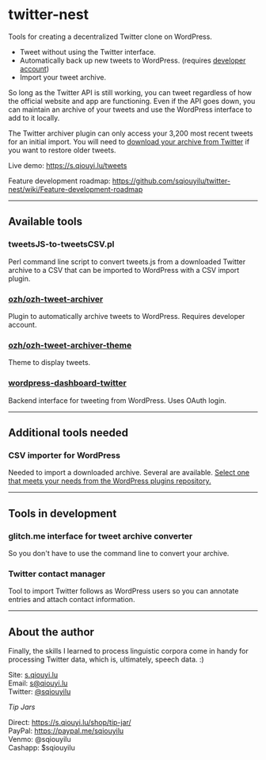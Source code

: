 # twitter-nest
Tools for creating a decentralized Twitter clone on WordPress. 

- Tweet without using the Twitter interface.
- Automatically back up new tweets to WordPress. (requires <a href="https://developer.twitter.com/">developer account</a>)
- Import your tweet archive.

So long as the Twitter API is still working, you can tweet regardless of how the official website and app are functioning. Even if the API goes down, you can maintain an archive of your tweets and use the WordPress interface to add to it locally.

The Twitter archiver plugin can only access your 3,200 most recent tweets for an initial import. You will need to <a href="https://help.twitter.com/en/managing-your-account/how-to-download-your-twitter-archive" target="_new">download your archive from Twitter</a> if you want to restore older tweets.

Live demo: https://s.qiouyi.lu/tweets

Feature development roadmap: https://github.com/sqiouyilu/twitter-nest/wiki/Feature-development-roadmap

----

## Available tools

### tweetsJS-to-tweetsCSV.pl

Perl command line script to convert tweets.js from a downloaded Twitter archive to a CSV that can be imported to WordPress with a CSV import plugin.

### <a href="https://github.com/ozh/ozh-tweet-archiver">ozh/ozh-tweet-archiver</a>

Plugin to automatically archive tweets to WordPress. Requires developer account.

### <a href="https://github.com/ozh/ozh-tweet-archiver-theme">ozh/ozh-tweet-archiver-theme</a>

Theme to display tweets.

### <a href="https://wordpress.org/plugins/wordpress-dashboard-twitter/">wordpress-dashboard-twitter</a>

Backend interface for tweeting from WordPress. Uses OAuth login.

----

## Additional tools needed

### CSV importer for WordPress

Needed to import a downloaded archive. Several are available. <a href="https://wordpress.org/plugins/tags/csv/">Select one that meets your needs from the WordPress plugins repository.</a>

----

## Tools in development

### glitch.me interface for tweet archive converter

So you don't have to use the command line to convert your archive.

### Twitter contact manager

Tool to import Twitter follows as WordPress users so you can annotate entries and attach contact information.

----

## About the author

Finally, the skills I learned to process linguistic corpora come in handy for processing Twitter data, which is, ultimately, speech data. :)

Site: <a href="https://s.qiouyi.lu/" target="_new">s.qiouyi.lu</a><br />
Email: <a href="mailto:s@qiouyi.lu">s@qiouyi.lu</a><br />
Twitter: <a href="https://twitter.com/sqiouyilu" target="_new">@sqiouyilu</a>

*Tip Jars*

Direct: https://s.qiouyi.lu/shop/tip-jar/<br />
PayPal: https://paypal.me/sqiouyilu<br />
Venmo: @sqiouyilu<br />
Cashapp: $sqiouyilu
